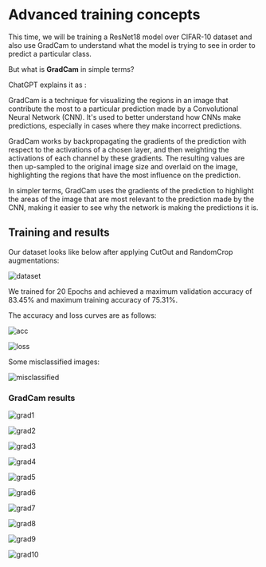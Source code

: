 # Advanced training concepts

This time, we will be training a ResNet18 model over CIFAR-10 dataset and also use GradCam to understand what the model is trying to see in order to predict a particular class.

But what is **GradCam** in simple terms?

ChatGPT explains it as :

GradCam is a technique for visualizing the regions in an image that contribute the most to a particular prediction made by a Convolutional Neural Network (CNN). It's used to better understand how CNNs make predictions, especially in cases where they make incorrect predictions.

GradCam works by backpropagating the gradients of the prediction with respect to the activations of a chosen layer, and then weighting the activations of each channel by these gradients. The resulting values are then up-sampled to the original image size and overlaid on the image, highlighting the regions that have the most influence on the prediction.

In simpler terms, GradCam uses the gradients of the prediction to highlight the areas of the image that are most relevant to the prediction made by the CNN, making it easier to see why the network is making the predictions it is.

## Training and results

Our dataset looks like below after applying CutOut and RandomCrop augmentations:

![dataset](files/dataset.png)

We trained for 20 Epochs and achieved a maximum validation accuracy of 83.45% and maximum training accuracy of 75.31%.

The accuracy and  loss curves are as follows:

![acc](files/acc.png)

![loss](files/loss.png)

Some misclassified images:

![misclassified](files/misclassified.png)

### GradCam results

![grad1](files/grad1.png)

![grad2](files/grad2.png)

![grad3](files/grad3.png)

![grad4](files/grad4.png)

![grad5](files/grad5.png)

![grad6](files/grad6.png)

![grad7](files/grad7.png)

![grad8](files/grad8.png)

![grad9](files/grad9.png)

![grad10](files/grad10.png)